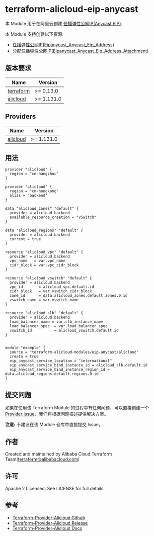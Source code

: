 terraform-alicloud-eip-anycast
=====================================================================

本 Module 用于在阿里云创建 [任播弹性公网IP(Anycast EIP)](https://help.aliyun.com/document_detail/169284.html).

本 Module 支持创建以下资源:

* [任播弹性公网IP(Eipanycast_Anycast_Eip_Address)](https://registry.terraform.io/providers/aliyun/alicloud/latest/docs/resources/eipanycast_anycast_eip_address)
* [分配任播弹性公网IP(Eipanycast_Anycast_Eip_Address_Attachment)](https://registry.terraform.io/providers/aliyun/alicloud/latest/docs/resources/eipanycast_anycast_eip_address_attachment)

## 版本要求

| Name | Version |
|------|---------|
| <a name="requirement_terraform"></a> [terraform](#requirement\_terraform) | >= 0.13.0 |
| <a name="requirement_alicloud"></a> [alicloud](#requirement\_alicloud) | >= 1.131.0 |

## Providers

| Name | Version |
|------|---------|
| <a name="provider_alicloud"></a> [alicloud](#provider\_alicloud) | >= 1.131.0 |

## 用法

```hcl
provider "alicloud" {
  region = "cn-hangzhou"
}

provider "alicloud" {
  region = "cn-hongkong"
  alias = "backend"
}

data "alicloud_zones" "default" {
  provider = alicloud.backend
  available_resource_creation = "VSwitch"
}

data "alicloud_regions" "default" {
  provider = alicloud.backend
  current = true
}

resource "alicloud_vpc" "default" {
  provider = alicloud.backend
  vpc_name   = var.vpc_name
  cidr_block = var.vpc_cidr_block
}

resource "alicloud_vswitch" "default" {
  provider = alicloud.backend
  vpc_id       = alicloud_vpc.default.id
  cidr_block   = var.vswitch_cidr_block
  zone_id      = data.alicloud_zones.default.zones.0.id
  vswitch_name = var.vswitch_name
}

resource "alicloud_slb" "default" {
  provider = alicloud.backend
  load_balancer_name = var.slb_instance_name
  load_balancer_spec  = var.load_balancer_spec
  vswitch_id          = alicloud_vswitch.default.id
}


module "example" {
  source = "terraform-alicloud-modules/eip-anycast/alicloud"
  create = true
  eip_anycast_service_location = "international"
  eip_anycast_service_bind_instance_id = alicloud_slb.default.id
  eip_anycast_service_bind_instance_region_id = data.alicloud_regions.default.regions.0.id
}
```

提交问题
------
如果在使用该 Terraform Module 的过程中有任何问题，可以直接创建一个 [Provider Issue](https://github.com/aliyun/terraform-provider-alicloud/issues/new)，我们将根据问题描述提供解决方案。

**注意:** 不建议在该 Module 仓库中直接提交 Issue。

作者
-------
Created and maintained by Alibaba Cloud Terraform Team(terraform@alibabacloud.com)

许可
----
Apache 2 Licensed. See LICENSE for full details.

参考
---------
* [Terraform-Provider-Alicloud Github](https://github.com/aliyun/terraform-provider-alicloud)
* [Terraform-Provider-Alicloud Release](https://releases.hashicorp.com/terraform-provider-alicloud/)
* [Terraform-Provider-Alicloud Docs](https://registry.terraform.io/providers/aliyun/alicloud/latest/docs)